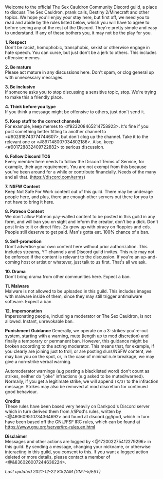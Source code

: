 Welcome to the official The Sex Cauldron Community Discord guild, a place to discuss The Sex Cauldron, prank calls, Destiny 2/Minecraft and other topics. We hope you'll enjoy your stay here, but first off, we need you to read and abide by the rules listed below, which you will have to agree to before seeing any of the rest of the Discord. They're pretty simple and easy to understand. If any of these bothers you, it may not be the play for you.

**1. Respect**  
    Don't be racist, homophobic, transphobic, sexist or otherwise engage in hate speech. You can curse, but just don't be a jerk to others. This includes offensive memes.

**2. Be mature**  
    Please act mature in any discussions here. Don't spam, or clog general up with unnecessary messages.

**3. Be inclusive**  
    If someone asks you to stop discussing a sensitive topic, stop. We're trying to make this a friendly place.

**4. Think before you type**  
    If you think a message might be offensive to others, just don't send it.

**5. Keep stuff to the correct channels**  
    For example, keep memes to <#923208465214758923>. It's fine if you post something better fitting to another channel to <#902818743774744607>, but don't clog up the channel. Take it to the relevant one or <#897148007034802186>. Also, keep <#901728832409722882> to serious discussion.

**6. Follow Discord TOS**  
    Every member here needs to follow the Discord Terms of Service, for example, their age requirement. You are not exempt from this because you've been around for a while or contribute financially. Needs of the many and all that. (<https://discord.com/terms>)

**7. NSFW Content**  
    Keep Not Safe For Work content out of this guild. There may be underage people here, and plus, there are enough other servers out there for you to not have to bring it here.

**8. Patreon Content**  
    We don't allow Patreon pay-walled content to be posted in this guild in any form, and will ban you on sight and inform the creator, don't be a dick. Don't post links to it or direct files. Zu grew up with piracy on floppies and cds. People still deserve to get paid. Man's gotta eat. 100% chance of a ban.

**9. Self-promotion**  
    Don't advertise your own content here without prior authorization. This includes streams, YT channels and Discord guild invites. This rule may not be enforced if the content is relevant to the discussion. If you're an up-and-coming host or artist or whatever, just talk to us first. That's all we ask.

**10. Drama**  
    Don't bring drama from other communities here. Expect a ban.
    
**11. Malware**  
    Malware is not allowed to be uploaded in this guild. This includes images with malware inside of them, since they may still trigger antimalware software. Expect a ban.

**12. Impersonation**  
    Impersonating people, including a moderator or The Sex Cauldron, is not allowed. Instant, unrevokable ban.

**Punishment Guidance**
    Generally, we operate on a 3-strikes-you're-out system, starting with a warning, mute (length up to mod discretion) and finally a temporary or permanent ban.
However, this guidance might be broken according to the acting moderator. This means that, for example, if you clearly are joining just to troll, or are posting slurs/NSFW content, we may ban you on the spot, or, in the case of minimal rule breakage, we may give a non-strike verbal warning.

Automoderator warnings (e.g posting a blacklisted word) don't count as strikes, neither do "joke" infractions (e.g asked to be muted/warned). Normally, if you get a legitimate strike, we will append `(X/3)` to the infraction message. Strikes may also be removed at mod discretion for continued good behaviour.

**Credits**  
These rules have been based very heavily on Dankpod's Discord server which in turn derived them from /r/iPod's rules, written by <@490609510734364692>  and found at discord.gg/ipod, which in turn have been based off the GNU/FSF IRC rules, which can be found at <https://www.gnu.org/server/irc-rules.en.html>

**Disclaimer**  
Messages and other actions are logged by <@172002275412279296> in this guild. By sending a message, changing your nickname, or otherwise interacting in this guild, you consent to this. If you want a logged action deleted or more details, please contact a member of <@&836026007244636224>.

*Last updated 2021-12-22 8:52AM (GMT-5/EST)*
